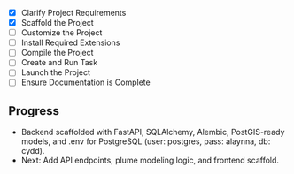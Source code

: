 - [x] Clarify Project Requirements
- [x] Scaffold the Project
- [ ] Customize the Project
- [ ] Install Required Extensions
- [ ] Compile the Project
- [ ] Create and Run Task
- [ ] Launch the Project
- [ ] Ensure Documentation is Complete

## Progress
- Backend scaffolded with FastAPI, SQLAlchemy, Alembic, PostGIS-ready models, and .env for PostgreSQL (user: postgres, pass: alaynna, db: cydd).
- Next: Add API endpoints, plume modeling logic, and frontend scaffold.
